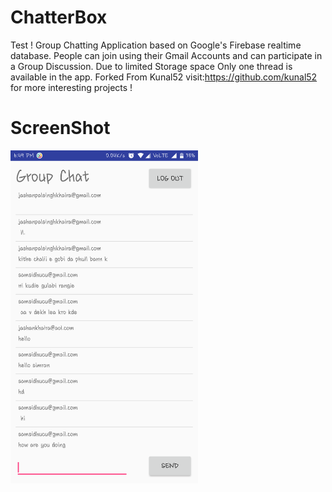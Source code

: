 # ChatterBox
Test !
Group Chatting Application based on Google's Firebase realtime database.
People can join using their Gmail Accounts and can participate in a Group Discussion.
Due to limited Storage space Only one thread is available in the app.
Forked From Kunal52 visit:https://github.com/kunal52 for more interesting projects !

# ScreenShot 
<img src="app/38455454-f9cf6bca-3a95-11e8-9a31-39ed51cc7ec0.png" width="300">
